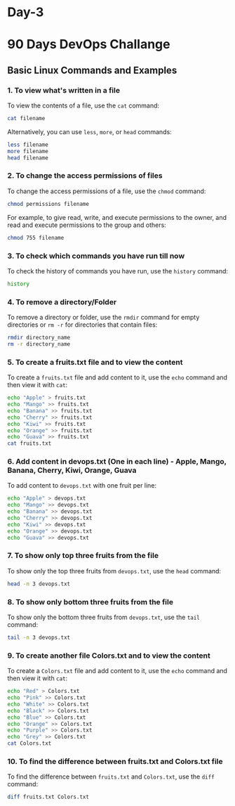 # Day-3
# 90 Days DevOps Challange

## Basic Linux Commands and Examples

### 1. To view what's written in a file

To view the contents of a file, use the `cat` command:
```bash
cat filename
```
Alternatively, you can use `less`, `more`, or `head` commands:
```bash
less filename
more filename
head filename
```

### 2. To change the access permissions of files

To change the access permissions of a file, use the `chmod` command:
```bash
chmod permissions filename
```
For example, to give read, write, and execute permissions to the owner, and read and execute permissions to the group and others:
```bash
chmod 755 filename
```

### 3. To check which commands you have run till now

To check the history of commands you have run, use the `history` command:
```bash
history
```

### 4. To remove a directory/Folder

To remove a directory or folder, use the `rmdir` command for empty directories or `rm -r` for directories that contain files:
```bash
rmdir directory_name
rm -r directory_name
```

### 5. To create a fruits.txt file and to view the content

To create a `fruits.txt` file and add content to it, use the `echo` command and then view it with `cat`:
```bash
echo "Apple" > fruits.txt
echo "Mango" >> fruits.txt
echo "Banana" >> fruits.txt
echo "Cherry" >> fruits.txt
echo "Kiwi" >> fruits.txt
echo "Orange" >> fruits.txt
echo "Guava" >> fruits.txt
cat fruits.txt
```

### 6. Add content in devops.txt (One in each line) - Apple, Mango, Banana, Cherry, Kiwi, Orange, Guava

To add content to `devops.txt` with one fruit per line:
```bash
echo "Apple" > devops.txt
echo "Mango" >> devops.txt
echo "Banana" >> devops.txt
echo "Cherry" >> devops.txt
echo "Kiwi" >> devops.txt
echo "Orange" >> devops.txt
echo "Guava" >> devops.txt
```

### 7. To show only top three fruits from the file

To show only the top three fruits from `devops.txt`, use the `head` command:
```bash
head -n 3 devops.txt
```

### 8. To show only bottom three fruits from the file

To show only the bottom three fruits from `devops.txt`, use the `tail` command:
```bash
tail -n 3 devops.txt
```

### 9. To create another file Colors.txt and to view the content

To create a `Colors.txt` file and add content to it, use the `echo` command and then view it with `cat`:
```bash
echo "Red" > Colors.txt
echo "Pink" >> Colors.txt
echo "White" >> Colors.txt
echo "Black" >> Colors.txt
echo "Blue" >> Colors.txt
echo "Orange" >> Colors.txt
echo "Purple" >> Colors.txt
echo "Grey" >> Colors.txt
cat Colors.txt
```

### 10. To find the difference between fruits.txt and Colors.txt file

To find the difference between `fruits.txt` and `Colors.txt`, use the `diff` command:
```bash
diff fruits.txt Colors.txt
```
